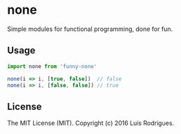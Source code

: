 # none

Simple modules for functional programming, done for fun.

## Usage

```javascript
import none from 'funny-none'

none(i => i, [true, false])  // false
none(i => i, [false, false]) // true
```

## License

The MIT License (MIT). Copyright (c) 2016 Luís Rodrigues.
